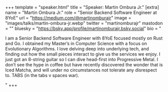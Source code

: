 +++
template = "speaker.html"
title = "Speaker: Martin Ombura Jr."
[extra]
  name = "Martin Ombura Jr."
  role = "Senior Backend Software Engineer at 8YoE"
  url = "https://medium.com/@martinomburajr"
  image = "images/talks/martin-ombura-jr.webp"
  twitter = "martinomburajr"
  mastodon = ""
  bluesky = "https://bsky.app/profile/martinomburajr.bsky.social"
  bio = "<p>I am a Senior Backend Software Engineer with 8YoE focused mostly on Rust and Go. I obtained my Master’s in Computer Science with a focus on Evolutionary Algorithms. I love delving deep into underlying tech, and finding out how the small pieces interact to give us the services we enjoy. I just got an 8-string guitar so I can dive head-first into Progressive Metal. I don’t see the hype in coffee but have recently discovered the wonder that is Iced Matcha, and will under no circumstances not tolerate any disrespect to. TABS (in the tabs v spaces war).</p>"
+++
